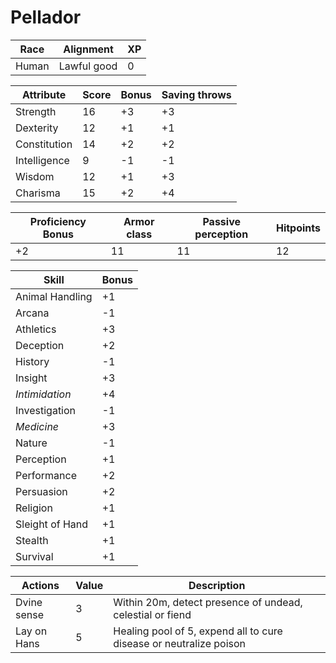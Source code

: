 # Pellador

| Race        | Alignment     | XP  |
| ------------| ------------- | --- |
| Human       | Lawful good   | 0   |

| Attribute    | Score | Bonus | Saving throws |
|--------------|-------|-------|---------------|
| Strength     | 16    | +3    | +3            |
| Dexterity    | 12    | +1    | +1            |
| Constitution | 14    | +2    | +2            |
| Intelligence |  9    | -1    | -1            |
| Wisdom       | 12    | +1    | +3            |
| Charisma     | 15    | +2    | +4            |

| Proficiency Bonus | Armor class | Passive perception | Hitpoints |
|-------------------|-------------|--------------------|-----------|
| +2                | 11          | 11                 | 12        |

| Skill             | Bonus   |
| ----------------- | ------- |
| Animal Handling   | +1      |
| Arcana            | -1      |
| Athletics         | +3      |
| Deception         | +2      |
| History           | -1      |
| Insight           | +3      |
| *Intimidation*    | +4      |
| Investigation     | -1      |
| *Medicine*        | +3      |
| Nature            | -1      |
| Perception        | +1      |
| Performance       | +2      |
| Persuasion        | +2      |
| Religion          | +1      |
| Sleight of Hand   | +1      |
| Stealth           | +1      |
| Survival          | +1      |

| Actions     | Value | Description                                                        |
| -------     | ----- | -----------                                                        |
| Dvine sense | 3     | Within 20m, detect presence of undead, celestial or fiend          |
| Lay on Hans | 5     | Healing pool of 5, expend all to cure disease or neutralize poison |
